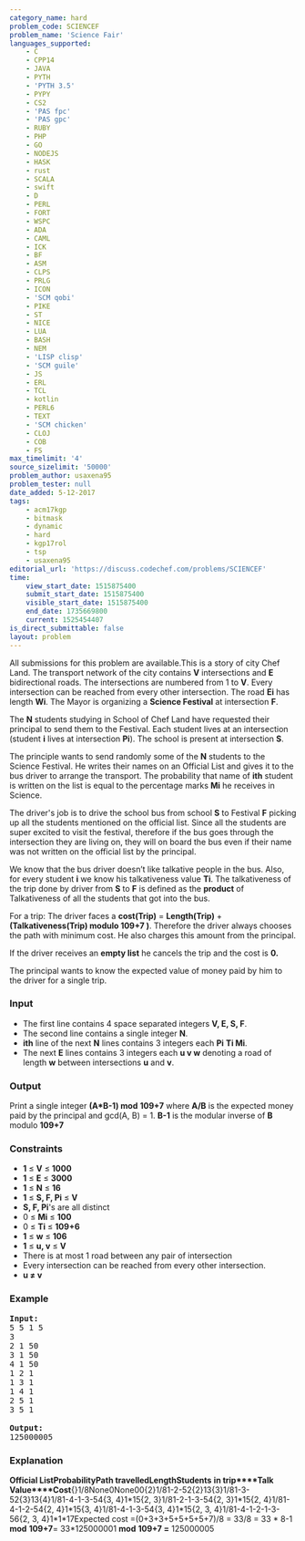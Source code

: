 ```yaml
---
category_name: hard
problem_code: SCIENCEF
problem_name: 'Science Fair'
languages_supported:
    - C
    - CPP14
    - JAVA
    - PYTH
    - 'PYTH 3.5'
    - PYPY
    - CS2
    - 'PAS fpc'
    - 'PAS gpc'
    - RUBY
    - PHP
    - GO
    - NODEJS
    - HASK
    - rust
    - SCALA
    - swift
    - D
    - PERL
    - FORT
    - WSPC
    - ADA
    - CAML
    - ICK
    - BF
    - ASM
    - CLPS
    - PRLG
    - ICON
    - 'SCM qobi'
    - PIKE
    - ST
    - NICE
    - LUA
    - BASH
    - NEM
    - 'LISP clisp'
    - 'SCM guile'
    - JS
    - ERL
    - TCL
    - kotlin
    - PERL6
    - TEXT
    - 'SCM chicken'
    - CLOJ
    - COB
    - FS
max_timelimit: '4'
source_sizelimit: '50000'
problem_author: usaxena95
problem_tester: null
date_added: 5-12-2017
tags:
    - acm17kgp
    - bitmask
    - dynamic
    - hard
    - kgp17rol
    - tsp
    - usaxena95
editorial_url: 'https://discuss.codechef.com/problems/SCIENCEF'
time:
    view_start_date: 1515875400
    submit_start_date: 1515875400
    visible_start_date: 1515875400
    end_date: 1735669800
    current: 1525454407
is_direct_submittable: false
layout: problem
---
```

All submissions for this problem are available.This is a story of city Chef Land. The transport network of the city contains **V** intersections and **E** bidirectional roads. The intersections are numbered from 1 to **V**. Every intersection can be reached from every other intersection. The road **Ei** has length **Wi**. The Mayor is organizing a **Science Festival** at intersection **F**.

The **N** students studying in School of Chef Land have requested their principal to send them to the Festival. Each student lives at an intersection (student **i** lives at intersection **Pi**). The school is present at intersection **S**.

The principle wants to send randomly some of the **N** students to the Science Festival. He writes their names on an Official List and gives it to the bus driver to arrange the transport. The probability that name of **ith** student is written on the list is equal to the percentage marks **Mi** he receives in Science.

The driver's job is to drive the school bus from school **S** to Festival **F** picking up all the students mentioned on the official list. Since all the students are super excited to visit the festival, therefore if the bus goes through the intersection they are living on, they will on board the bus even if their name was not written on the official list by the principal.

We know that the bus driver doesn’t like talkative people in the bus. Also, for every student **i** we know his talkativeness value **Ti**. The talkativeness of the trip done by driver from **S** to **F** is defined as the **product** of Talkativeness of all the students that got into the bus.

For a trip: The driver faces a **cost(Trip)** = **Length(Trip)** + **(Talkativeness(Trip) modulo 109+7 )**. Therefore the driver always chooses the path with minimum cost. He also charges this amount from the principal.

If the driver receives an **empty list** he cancels the trip and the cost is **0.**

The principal wants to know the expected value of money paid by him to the driver for a single trip.

### Input

- The first line contains 4 space separated integers **V, E, S, F**.
- The second line contains a single integer **N**.
- **ith** line of the next **N** lines contains 3 integers each **Pi** **Ti Mi**.
- The next **E** lines contains 3 integers each **u v w** denoting a road of length **w** between intersections **u** and **v**.

### Output

Print a single integer **(A\*B-1) mod** **109+7** where **A/B** is the expected money paid by the principal and gcd(A, B) = 1. **B-1** is the modular inverse of **B** modulo **109+7**

### Constraints

- **1** ≤ **V** ≤ **1000**
- **1** ≤ **E** ≤ **3000**
- **1** ≤ **N** ≤ **16**
- **1** ≤ **S, F, Pi** ≤ **V**
- **S, F, Pi**'s are all distinct
- 0 ≤ **Mi** ≤ **100**
- 0 ≤ **Ti** ≤ **109+6**
- **1** ≤ **w** ≤ **106**
- **1** ≤ **u, v** ≤ **V**
- There is at most 1 road between any pair of intersection
- Every intersection can be reached from every other intersection.
- **u ≠ v**

### Example

<pre><b>Input:</b>
5 5 1 5
3
2 1 50
3 1 50
4 1 50
1 2 1
1 3 1
1 4 1
2 5 1
3 5 1

<b>Output:</b>
125000005
</pre>
### Explanation

**Official List****Probability****Path travelled****Length****Students**
**in trip****Talk**
**Value****Cost**{}1/8None0None00{2}1/81-2-52{2}13{3}1/81-3-52{3}13{4}1/81-4-1-3-54{3, 4}1\*15{2, 3}1/81-2-1-3-54{2, 3}1\*15{2, 4}1/81-4-1-2-54{2, 4}1\*15{3, 4}1/81-4-1-3-54{3, 4}1\*15{2, 3, 4}1/81-4-1-2-1-3-56{2, 3, 4}1\*1\*17Expected cost =(0+3+3+5+5+5+5+7)/8 = 33/8 = 33 \* 8-1 **mod** **109+7**= 33\*125000001  **mod** **109+7 =** 125000005
